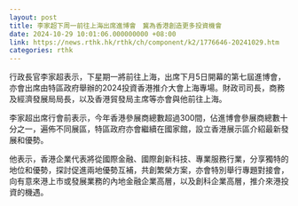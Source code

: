 ```yaml
---
layout: post
title: 李家超下周一前往上海出席進博會　冀為香港創造更多投資機會
date: 2024-10-29 10:01:06.000000000 +08:00
link: https://news.rthk.hk/rthk/ch/component/k2/1776646-20241029.htm
categories: rthk
---
```


行政長官李家超表示，下星期一將前往上海，出席下月5日開幕的第七屆進博會，亦會出席由特區政府舉辦的2024投資香港推介大會上海專場。財政司司長，商務及經濟發展局局長，以及香港貿發局主席等亦會與他前往上海。

李家超出席行會前表示，今年香港參展商總數超過300間，佔進博會參展商總數十分之一，遍佈不同展區，特區政府亦會繼續在國家館，設立香港展示區介紹最新發展和優勢。

他表示，香港企業代表將從國際金融、國際創新科技、專業服務行業，分享獨特的地位和優勢，探討促進兩地優勢互補，共創繁榮方案，亦會特別舉行專題對接會，向有意來港上市或發展業務的內地金融企業高層，以及創科企業高層，推介來港投資的機遇。
